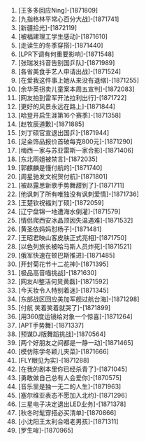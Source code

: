 
1. [王多多回应Ning]-[1871809]
1. [九指格林平常心百分大战]-[1871741]
1. [新疆拾光]-[1872119]
1. [被福建理工学生感动]-[1871610]
1. [走读生的冬季穿搭]-[1871440]
1. [LPR下调有何重要影响]-[1871548]
1. [张瑞发抖音告别国乒队]-[1871989]
1. [各省美食手艺人申请出战]-[1871524]
1. [在爱我这件事上她从来没有退缩]-[1871255]
1. [余华英拐卖儿童案本周五宣判]-[1872083]
1. [网友拍到雷军开法拉利出行]-[1871722]
1. [更好的风景永远在路上]-[1871844]
1. [哈登开启生涯第16个赛季]-[1871358]
1. [赵牧辰道歉]-[1871885]
1. [刘丁硕官宣退出国乒]-[1871944]
1. [足金饰品报价首破每克800元]-[1871290]
1. [梅西一家与苏亚雷斯一家合影]-[1871406]
1. [东北雨姐被禁言]-[1872035]
1. [郭麒麟是懂付航的]-[1871740]
1. [周星驰发文祝贺付航]-[1871801]
1. [被赵露思新歌手势舞甜到了]-[1871711]
1. [他讽刺了所有唯独没有讽刺爱情]-[1871736]
1. [王楚钦祝福刘丁硕]-[1872059]
1. [辽宁盘锦一地遭海水倒灌]-[1871579]
1. [情侣爬西安冰晶顶因失温遇难]-[1871532]
1. [黄圣依妈妈怼杨子]-[1871481]
1. [王昭君映山客皮肤正式亮相]-[1871750]
1. [以色列旅长被哈马斯人员炸死]-[1871521]
1. [俄军快速在顿巴斯推进]-[1871485]
1. [开封菊花节十二花神]-[1871395]
1. [极品高音喵挑战]-[1871630]
1. [网友AI整活何炅黄磊]-[1871592]
1. [今天妆令人特别着迷]-[1871345]
1. [东部战区回应美加军舰过航台海]-[1871298]
1. [付航 笑着笑着就哭了]-[1871899]
1. [用360度运镜给对象一个惊喜]-[1871264]
1. [APT手势舞]-[1871337]
1. [预谋DJ版舞蹈挑战]-[1870564]
1. [两个好朋友之间都是一静一动]-[1871465]
1. [模仿陈学冬颖儿夹菜]-[1871666]
1. [FLY眼见为实]-[1871288]
1. [在我的剧本里你已经杀青了]-[1871045]
1. [勇敢做自己总有人会爱你]-[1870575]
1. [音乐里是独一无二的人生]-[1871963]
1. [塞尔维亚表态不愿加入北约]-[1871296]
1. [三星电子决定退出LED业务]-[1871378]
1. [秋冬时髦穿搭必买清单]-[1870866]
1. [小沈阳王太利合唱老男孩]-[1871311]
1. [罗生哞]-[1870965]